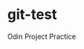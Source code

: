# git-test

<!-- project title -->

Odin Project Practice

<!-- proejct description -->
<!-- table of contents -->
<!-- how to install and run project -->
<!-- credits -->
<!-- license -->
